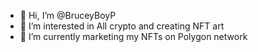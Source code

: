 - 👋 Hi, I’m @BruceyBoyP
- 👀 I’m interested in All crypto and creating NFT art
- 🌱 I’m currently marketing my NFTs on Polygon network


<!---
BruceyBoyP/BruceyBoyP is a ✨ special ✨ repository because its `README.md` (this file) appears on your GitHub profile.
You can click the Preview link to take a look at your changes.
--->
